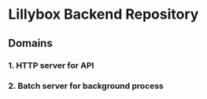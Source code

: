 # Lillybox Backend Repository

## Domains

### 1. HTTP server for API

### 2. Batch server for background process
